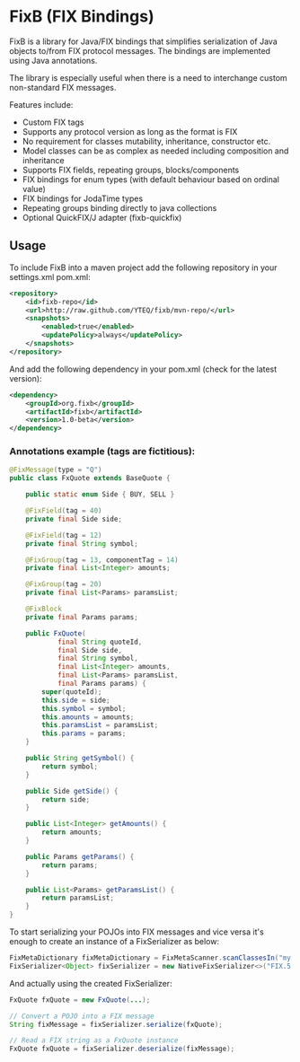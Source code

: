 FixB (FIX Bindings)
=====

FixB is a library for Java/FIX bindings that simplifies serialization of Java objects to/from FIX protocol messages.
The bindings are implemented using Java annotations.

The library is especially useful when there is a need to interchange custom non-standard FIX messages.

Features include:

* Custom FIX tags
* Supports any protocol version as long as the format is FIX
* No requirement for classes mutability, inheritance, constructor etc.
* Model classes can be as complex as needed including composition and inheritance
* Supports FIX fields, repeating groups, blocks/components
* FIX bindings for enum types (with default behaviour based on ordinal value)
* FIX bindings for JodaTime types
* Repeating groups binding directly to java collections
* Optional QuickFIX/J adapter (fixb-quickfix)

Usage
-----

To include FixB into a maven project add the following repository in your settings.xml pom.xml:
```xml
<repository>
    <id>fixb-repo</id>
    <url>http://raw.github.com/YTEQ/fixb/mvn-repo/</url>
    <snapshots>
        <enabled>true</enabled>
        <updatePolicy>always</updatePolicy>
    </snapshots>
</repository>
```

And add the following dependency in your pom.xml (check for the latest version):
```xml
<dependency>
    <groupId>org.fixb</groupId>
    <artifactId>fixb</artifactId>
    <version>1.0-beta</version>
</dependency>
```

### Annotations example (tags are fictitious):
```java
@FixMessage(type = "Q")
public class FxQuote extends BaseQuote {

    public static enum Side { BUY, SELL }

    @FixField(tag = 40)
    private final Side side;

    @FixField(tag = 12)
    private final String symbol;

    @FixGroup(tag = 13, componentTag = 14)
    private final List<Integer> amounts;

    @FixGroup(tag = 20)
    private final List<Params> paramsList;

    @FixBlock
    private final Params params;

    public FxQuote(
            final String quoteId,
            final Side side,
            final String symbol,
            final List<Integer> amounts,
            final List<Params> paramsList,
            final Params params) {
        super(quoteId);
        this.side = side;
        this.symbol = symbol;
        this.amounts = amounts;
        this.paramsList = paramsList;
        this.params = params;
    }

    public String getSymbol() {
        return symbol;
    }

    public Side getSide() {
        return side;
    }

    public List<Integer> getAmounts() {
        return amounts;
    }

    public Params getParams() {
        return params;
    }

    public List<Params> getParamsList() {
        return paramsList;
    }
}
```

To start serializing your POJOs into FIX messages and vice versa it's enough to create an instance of a FixSerializer as
below:
```java
FixMetaDictionary fixMetaDictionary = FixMetaScanner.scanClassesIn("my.fix.classes.package");
FixSerializer<Object> fixSerializer = new NativeFixSerializer<>("FIX.5.0", fixMetaDictionary);
```

And actually using the created FixSerializer:
```java
FxQuote fxQuote = new FxQuote(...);

// Convert a POJO into a FIX message
String fixMessage = fixSerializer.serialize(fxQuote);

// Read a FIX string as a FxQuote instance
FxQuote fxQuote = fixSerializer.deserialize(fixMessage);
```
